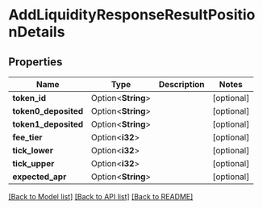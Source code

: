 # AddLiquidityResponseResultPositionDetails

## Properties

Name | Type | Description | Notes
------------ | ------------- | ------------- | -------------
**token_id** | Option<**String**> |  | [optional]
**token0_deposited** | Option<**String**> |  | [optional]
**token1_deposited** | Option<**String**> |  | [optional]
**fee_tier** | Option<**i32**> |  | [optional]
**tick_lower** | Option<**i32**> |  | [optional]
**tick_upper** | Option<**i32**> |  | [optional]
**expected_apr** | Option<**String**> |  | [optional]

[[Back to Model list]](../README.md#documentation-for-models) [[Back to API list]](../README.md#documentation-for-api-endpoints) [[Back to README]](../README.md)


